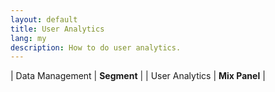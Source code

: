```yaml
---
layout: default
title: User Analytics
lang: my
description: How to do user analytics.
---
```




| Data Management | **Segment** |
| User Analytics | **Mix Panel** |